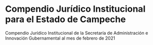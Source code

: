 # Compendio Jurídico Institucional para el Estado de Campeche
Compendio Jurídico Institucional de la Secretaría de Administración e Innovación Gubernamental al mes de febrero de 2021
